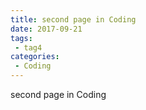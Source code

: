 ```yaml
---
title: second page in Coding
date: 2017-09-21
tags:
 - tag4
categories: 
 - Coding
---
```


second page in Coding